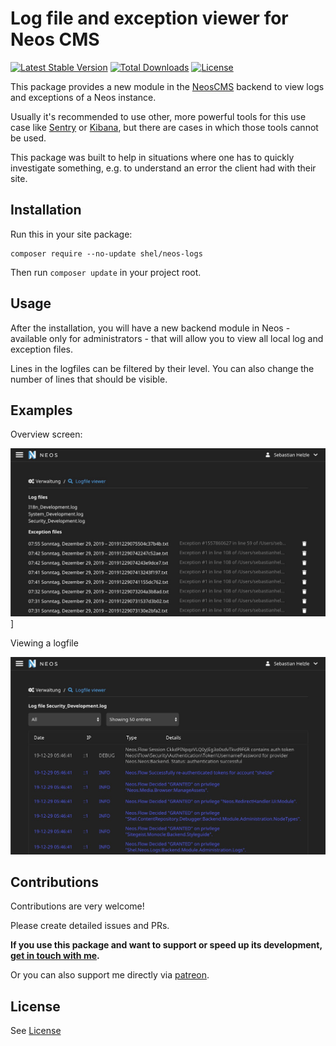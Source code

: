 # Log file and exception viewer for Neos CMS   

[![Latest Stable Version](https://poser.pugx.org/shel/neos-logs/v/stable)](https://packagist.org/packages/shel/neos-logs)
[![Total Downloads](https://poser.pugx.org/shel/neos-logs/downloads)](https://packagist.org/packages/shel/neos-logs)
[![License](https://poser.pugx.org/shel/neos-logs/license)](https://packagist.org/packages/shel/neos-logs)

This package provides a new module in the [NeosCMS](https://www.neos.io) 
backend to view logs and exceptions of a Neos instance.

Usually it's recommended to use other, more powerful tools for this use case 
like [Sentry](http://sentry.io) or [Kibana](https://www.elastic.co/de/products/kibana), 
but there are cases in which those tools cannot be used.

This package was built to help in situations where one has to quickly investigate something, 
e.g. to understand an error the client had with their site.

## Installation

Run this in your site package:

    composer require --no-update shel/neos-logs
    
Then run `composer update` in your project root.

## Usage

After the installation, you will have a new backend module in Neos - available only for administrators - 
that will allow you to view all local log and exception files.

Lines in the logfiles can be filtered by their level. You can also change the number of lines that should be visible.

## Examples

Overview screen:

![Overview](Documentation/overview.jpg)]

Viewing a logfile

![Logfile](Documentation/logfile.jpg)

## Contributions

Contributions are very welcome! 

Please create detailed issues and PRs.  

**If you use this package and want to support or speed up its development, [get in touch with me](mailto:hyphens@helzle.it).**

Or you can also support me directly via [patreon](https://www.patreon.com/shelzle).

## License

See [License](./LICENSE.txt)
